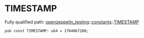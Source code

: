 # TIMESTAMP

Fully qualified path: [openzeppelin_testing](./openzeppelin_testing.md)::[constants](./openzeppelin_testing-constants.md)::[TIMESTAMP](./openzeppelin_testing-constants-TIMESTAMP.md)

<pre><code class="language-cairo">pub const TIMESTAMP: u64 = 1704067200;</code></pre>

